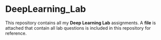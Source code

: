 # DeepLearning_Lab 
This repository contains all my **Deep Learning Lab** assignments. A **file** is attached that contain all lab questions is included in this repository for reference.
